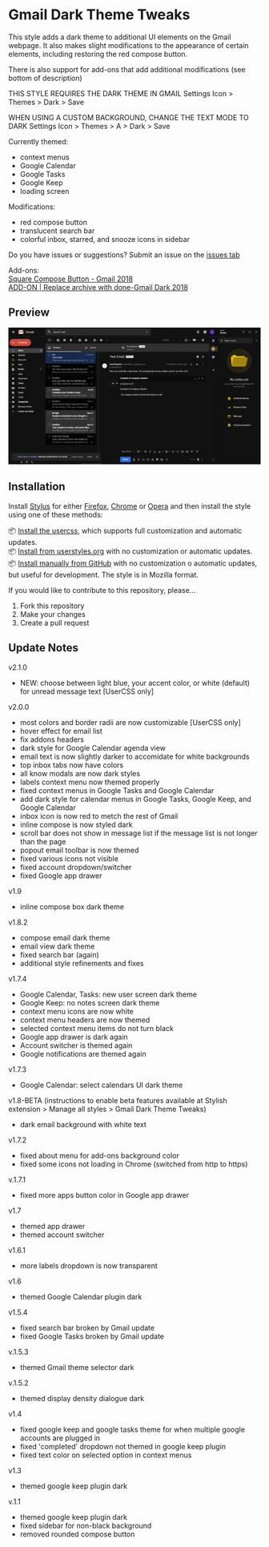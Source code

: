 # Gmail Dark Theme Tweaks
This style adds a dark theme to additional UI elements on the Gmail webpage. It also makes slight modifications to the appearance of certain elements, including restoring the red compose button.

There is also support for add-ons that add additional modifications (see bottom of description)

THIS STYLE REQUIRES THE DARK THEME IN GMAIL
Settings Icon > Themes > Dark > Save

WHEN USING A CUSTOM BACKGROUND, CHANGE THE TEXT MODE TO DARK
Settings Icon > Themes > A > Dark > Save

Currently themed:
- context menus
- Google Calendar
- Google Tasks
- Google Keep
- loading screen

Modifications:
- red compose button
- translucent search bar
- colorful inbox, starred, and snooze icons in sidebar

Do you have issues or suggestions? Submit an issue on the [issues tab](https://github.com/jackbuehner/gmail-dark-modifications/issues)

Add-ons:<br>
[Square Compose Button - Gmail 2018](https://userstyles.org/styles/159108)<br>
[ADD-ON | Replace archive with done-Gmail Dark 2018](https://userstyles.org/styles/160365)
## Preview
![](159026_after.png)

## Installation

Install [Stylus](https://add0n.com/stylus.html) for either [Firefox](https://addons.mozilla.org/en-US/firefox/addon/styl-us/), [Chrome](https://chrome.google.com/webstore/detail/stylus/clngdbkpkpeebahjckkjfobafhncgmne) or [Opera](https://addons.opera.com/en-gb/extensions/details/stylus/) and then install the style using one of these methods:

📦 [Install the usercss](https://github.com/jackbuehner/gmail-dark-modifications/raw/master/gmail-dark.less.user.css), which supports full customization and automatic updates.<br>
📦 [Install from userstyles.org](https://userstyles.org/styles/159026) with no customization or automatic updates.<br>
📦 [Install manually from GitHub](https://github.com/jackbuehner/gmail-dark-modifications/raw/master/gmail-dark.css) with no customization o automatic updates, but useful for development. The style is in Mozilla format.<br>


If you would like to contribute to this repository, please...

1. Fork this repository
1. Make your changes
1. Create a pull request

## Update Notes
v2.1.0
- NEW: choose between light blue, your accent color, or white (default) for unread message text [UserCSS only]

v2.0.0
- most colors and border radii are now customizable [UserCSS only]
- hover effect for email list
- fix addons headers
- dark style for Google Calendar agenda view
- email text is now slightly darker to accomidate for white backgrounds
- top inbox tabs now have colors
- all know modals are now dark styles
- labels context menu now themed properly
- fixed context menus in Google Tasks and Google Calendar
- add dark style for calendar menus in Google Tasks, Google Keep, and Google Calendar
- inbox icon is now red to metch the rest of Gmail
- inline compose is now styled dark
- scroll bar does not show in message list if the message list is not longer than the page
- popout email toolbar is now themed
- fixed various icons not visible
- fixed account dropdown/switcher
- fixed Google app drawer

v1.9
- inline compose box dark theme

v1.8.2
- compose email dark theme
- email view dark theme
- fixed search bar (again)
- additional style refinements and fixes

v1.7.4
- Google Calendar, Tasks: new user screen dark theme
- Google Keep: no notes screen dark theme
- context menu icons are now white
- context menu headers are now themed
- selected context menu items do not turn black
- Google app drawer is dark again
- Account switcher is themed again
- Google notifications are themed again

v1.7.3
- Google Calendar: select calendars UI dark theme

v1.8-BETA (instructions to enable beta features available at Stylish extension > Manage all styles > Gmail Dark Theme Tweaks)
- dark email background with white text

v1.7.2
- fixed about menu for add-ons background color
- fixed some icons not loading in Chrome (switched from http to https)

v.1.7.1
- fixed more apps button color in Google app drawer

v1.7
- themed app drawer
- themed account switcher

v1.6.1
- more labels dropdown is now transparent

v1.6
- themed Google Calendar plugin dark

v1.5.4
- fixed search bar broken by Gmail update
- fixed Google Tasks broken by Gmail update

v.1.5.3
- themed Gmail theme selector dark

v.1.5.2
- themed display density dialogue dark

v1.4
- fixed google keep and google tasks theme for when multiple google accounts are plugged in
- fixed 'completed' dropdown not themed in google keep plugin
- fixed text color on selected option in context menus

v1.3
- themed google keep plugin dark

v.1.1
- themed google keep plugin dark
- fixed sidebar for non-black background
- removed rounded compose button
